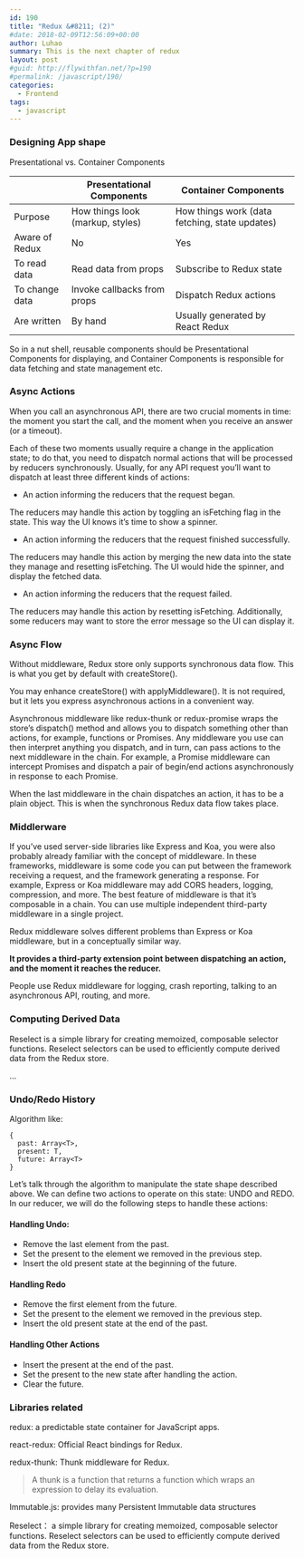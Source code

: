 ```yaml
---
id: 190
title: "Redux &#8211; (2)"
#date: 2018-02-09T12:56:09+00:00
author: Luhao
summary: This is the next chapter of redux
layout: post
#guid: http://flywithfan.net/?p=190
#permalink: /javascript/190/
categories:
  - Frontend
tags:
  - javascript
---
```


### Designing App shape

Presentational vs. Container Components

|                | Presentational Components        | Container Components                           |
| -------------- | -------------------------------- | ---------------------------------------------- |
| Purpose        | How things look (markup, styles) | How things work (data fetching, state updates) |
| Aware of Redux | No                               | Yes                                            |
| To read data   | Read data from props             | Subscribe to Redux state                       |
| To change data | Invoke callbacks from props      | Dispatch Redux actions                         |
| Are written    | By hand                          | Usually generated by React Redux               |

So in a nut shell, reusable components should be Presentational Components for displaying, and Container Components is responsible for data fetching and state management etc.

### Async Actions

When you call an asynchronous API, there are two crucial moments in time: the moment you start the call, and the moment when you receive an answer (or a timeout).

Each of these two moments usually require a change in the application state; to do that, you need to dispatch normal actions that will be processed by reducers synchronously. Usually, for any API request you&#8217;ll want to dispatch at least three different kinds of actions:

- An action informing the reducers that the request began.

The reducers may handle this action by toggling an isFetching flag in the state. This way the UI knows it&#8217;s time to show a spinner.

- An action informing the reducers that the request finished successfully.

The reducers may handle this action by merging the new data into the state they manage and resetting isFetching. The UI would hide the spinner, and display the fetched data.

- An action informing the reducers that the request failed.

The reducers may handle this action by resetting isFetching. Additionally, some reducers may want to store the error message so the UI can display it.

### Async Flow

Without middleware, Redux store only supports synchronous data flow. This is what you get by default with createStore().

You may enhance createStore() with applyMiddleware(). It is not required, but it lets you express asynchronous actions in a convenient way.

Asynchronous middleware like redux-thunk or redux-promise wraps the store&#8217;s dispatch() method and allows you to dispatch something other than actions, for example, functions or Promises. Any middleware you use can then interpret anything you dispatch, and in turn, can pass actions to the next middleware in the chain. For example, a Promise middleware can intercept Promises and dispatch a pair of begin/end actions asynchronously in response to each Promise.

When the last middleware in the chain dispatches an action, it has to be a plain object. This is when the synchronous Redux data flow takes place.

### Middlerware

If you&#8217;ve used server-side libraries like Express and Koa, you were also probably already familiar with the concept of middleware. In these frameworks, middleware is some code you can put between the framework receiving a request, and the framework generating a response. For example, Express or Koa middleware may add CORS headers, logging, compression, and more. The best feature of middleware is that it&#8217;s composable in a chain. You can use multiple independent third-party middleware in a single project.

Redux middleware solves different problems than Express or Koa middleware, but in a conceptually similar way.

**It provides a third-party extension point between dispatching an action, and the moment it reaches the reducer.**

People use Redux middleware for logging, crash reporting, talking to an asynchronous API, routing, and more.

### Computing Derived Data

Reselect is a simple library for creating memoized, composable selector functions. Reselect selectors can be used to efficiently compute derived data from the Redux store.

&#8230;

### Undo/Redo History

Algorithm like:

<pre class="line-numbers prism-highlight" data-start="1"><code class="language-null">{
  past: Array&lt;T&gt;,
  present: T,
  future: Array&lt;T&gt;
}
</code></pre>

Let&#8217;s talk through the algorithm to manipulate the state shape described above. We can define two actions to operate on this state: UNDO and REDO. In our reducer, we will do the following steps to handle these actions:

#### Handling Undo:

- Remove the last element from the past.
- Set the present to the element we removed in the previous step.
- Insert the old present state at the beginning of the future.

#### Handling Redo

- Remove the first element from the future.
- Set the present to the element we removed in the previous step.
- Insert the old present state at the end of the past.

#### Handling Other Actions

- Insert the present at the end of the past.
- Set the present to the new state after handling the action.
- Clear the future.

### Libraries related

redux: a predictable state container for JavaScript apps.

react-redux: Official React bindings for Redux.

redux-thunk: Thunk middleware for Redux.

> A thunk is a function that returns a function which wraps an expression to delay its evaluation.

Immutable.js: provides many Persistent Immutable data structures

Reselect： a simple library for creating memoized, composable selector functions. Reselect selectors can be used to efficiently compute derived data from the Redux store.
